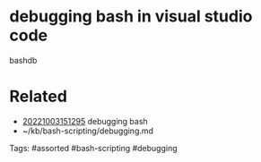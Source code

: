 # debugging bash in visual studio code
bashdb

# Related
- [20221003151295](/zet/20221003151295/README.md) debugging bash
- ~/kb/bash-scripting/debugging.md

Tags:
    #assorted #bash-scripting #debugging
